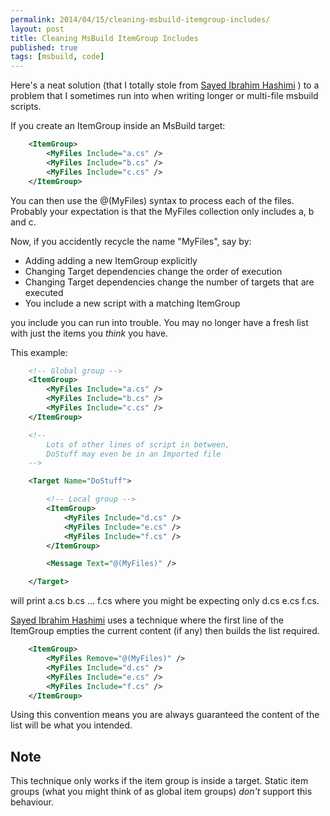 ```yaml
---
permalink: 2014/04/15/cleaning-msbuild-itemgroup-includes/
layout: post
title: Cleaning MsBuild ItemGroup Includes
published: true
tags: [msbuild, code]
---
```


Here's a neat solution (that I totally stole from [Sayed Ibrahim Hashimi](http://sedodream.com/) )
to a problem that I sometimes run into when writing longer or multi-file
msbuild scripts.

If you create an ItemGroup inside an MsBuild target:

```xml
    <ItemGroup>
    	<MyFiles Include="a.cs" />
    	<MyFiles Include="b.cs" />
    	<MyFiles Include="c.cs" />
    </ItemGroup>
```

You can then use the @(MyFiles) syntax to process each of the files. Probably
your expectation is that the MyFiles collection only includes a, b and c.

Now, if you accidently recycle the name "MyFiles", say by:

- Adding adding a new ItemGroup explicitly
- Changing Target dependencies change the order of execution
- Changing Target dependencies change the number of targets that are executed
- You include a new script with a matching ItemGroup

you include you can run into trouble. You may no longer have a fresh list
with just the items you _think_ you have.

This example:

```xml
    <!-- Global group -->
    <ItemGroup>
    	<MyFiles Include="a.cs" />
    	<MyFiles Include="b.cs" />
    	<MyFiles Include="c.cs" />
    </ItemGroup>

    <!--
    	Lots of other lines of script in between,
    	DoStuff may even be in an Imported file
    -->

    <Target Name="DoStuff">

    	<!-- Local group -->
    	<ItemGroup>
    		<MyFiles Include="d.cs" />
    		<MyFiles Include="e.cs" />
    		<MyFiles Include="f.cs" />
    	</ItemGroup>

    	<Message Text="@(MyFiles)" />

    </Target>
```

will print a.cs b.cs ... f.cs where you might be expecting only d.cs e.cs f.cs.

[Sayed Ibrahim Hashimi](http://sedodream.com/) uses a technique where the
first line of the ItemGroup empties the current content (if any) then builds
the list required.

```xml
    <ItemGroup>
    	<MyFiles Remove="@(MyFiles)" />
    	<MyFiles Include="d.cs" />
    	<MyFiles Include="e.cs" />
    	<MyFiles Include="f.cs" />
    </ItemGroup>
```

Using this convention means you are always guaranteed the content of the list
will be what you intended.

## Note

This technique only works if the item group is inside a target. Static item groups
(what you might think of as global item groups) _don't_ support this behaviour.
